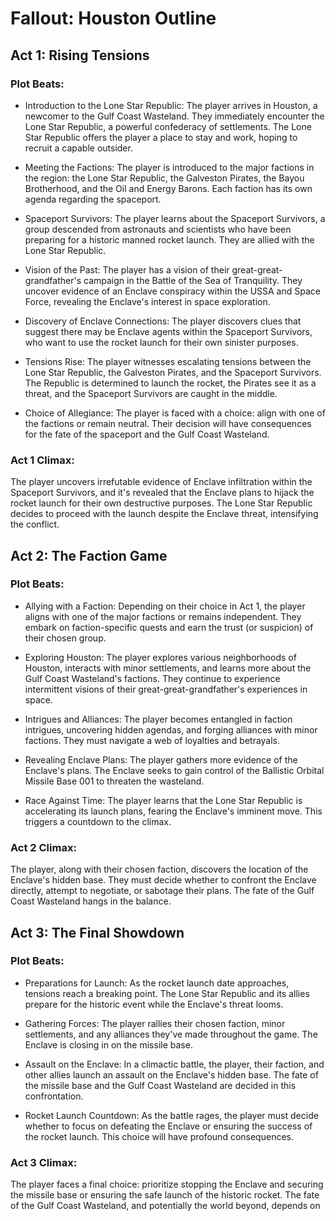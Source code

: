 # Fallout: Houston Outline

## Act 1: Rising Tensions

### Plot Beats:

- Introduction to the Lone Star Republic: The player arrives in Houston, a newcomer to the Gulf Coast Wasteland. They immediately encounter the Lone Star Republic, a powerful confederacy of settlements. The Lone Star Republic offers the player a place to stay and work, hoping to recruit a capable outsider.

- Meeting the Factions: The player is introduced to the major factions in the region: the Lone Star Republic, the Galveston Pirates, the Bayou Brotherhood, and the Oil and Energy Barons. Each faction has its own agenda regarding the spaceport.

- Spaceport Survivors: The player learns about the Spaceport Survivors, a group descended from astronauts and scientists who have been preparing for a historic manned rocket launch. They are allied with the Lone Star Republic.

- Vision of the Past: The player has a vision of their great-great-grandfather's campaign in the Battle of the Sea of Tranquility. They uncover evidence of an Enclave conspiracy within the USSA and Space Force, revealing the Enclave's interest in space exploration.

- Discovery of Enclave Connections: The player discovers clues that suggest there may be Enclave agents within the Spaceport Survivors, who want to use the rocket launch for their own sinister purposes.

- Tensions Rise: The player witnesses escalating tensions between the Lone Star Republic, the Galveston Pirates, and the Spaceport Survivors. The Republic is determined to launch the rocket, the Pirates see it as a threat, and the Spaceport Survivors are caught in the middle.

- Choice of Allegiance: The player is faced with a choice: align with one of the factions or remain neutral. Their decision will have consequences for the fate of the spaceport and the Gulf Coast Wasteland.

### Act 1 Climax:

The player uncovers irrefutable evidence of Enclave infiltration within the Spaceport Survivors, and it's revealed that the Enclave plans to hijack the rocket launch for their own destructive purposes. The Lone Star Republic decides to proceed with the launch despite the Enclave threat, intensifying the conflict.

## Act 2: The Faction Game

### Plot Beats:

- Allying with a Faction: Depending on their choice in Act 1, the player aligns with one of the major factions or remains independent. They embark on faction-specific quests and earn the trust (or suspicion) of their chosen group.

- Exploring Houston: The player explores various neighborhoods of Houston, interacts with minor settlements, and learns more about the Gulf Coast Wasteland's factions. They continue to experience intermittent visions of their great-great-grandfather's experiences in space.

- Intrigues and Alliances: The player becomes entangled in faction intrigues, uncovering hidden agendas, and forging alliances with minor factions. They must navigate a web of loyalties and betrayals.

- Revealing Enclave Plans: The player gathers more evidence of the Enclave's plans. The Enclave seeks to gain control of the Ballistic Orbital Missile Base 001 to threaten the wasteland.

- Race Against Time: The player learns that the Lone Star Republic is accelerating its launch plans, fearing the Enclave's imminent move. This triggers a countdown to the climax.

### Act 2 Climax:

The player, along with their chosen faction, discovers the location of the Enclave's hidden base. They must decide whether to confront the Enclave directly, attempt to negotiate, or sabotage their plans. The fate of the Gulf Coast Wasteland hangs in the balance.

## Act 3: The Final Showdown

### Plot Beats:

- Preparations for Launch: As the rocket launch date approaches, tensions reach a breaking point. The Lone Star Republic and its allies prepare for the historic event while the Enclave's threat looms.

- Gathering Forces: The player rallies their chosen faction, minor settlements, and any alliances they've made throughout the game. The Enclave is closing in on the missile base.

- Assault on the Enclave: In a climactic battle, the player, their faction, and other allies launch an assault on the Enclave's hidden base. The fate of the missile base and the Gulf Coast Wasteland are decided in this confrontation.

- Rocket Launch Countdown: As the battle rages, the player must decide whether to focus on defeating the Enclave or ensuring the success of the rocket launch. This choice will have profound consequences.

### Act 3 Climax:

The player faces a final choice: prioritize stopping the Enclave and securing the missile base or ensuring the safe launch of the historic rocket. The fate of the Gulf Coast Wasteland, and potentially the world beyond, depends on